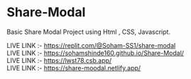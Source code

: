 # Share-Modal
Basic Share Modal Project using Html , CSS, Javascript.


LIVE LINK :-  https://replit.com/@Soham-SS1/share-modal   
LIVE LINK :-  https://sohamshinde160.github.io/Share-Modal/
<br/>
LIVE LINK :-  https://lwst78.csb.app/
<br/>
LIVE LINK :-  https://share-moodal.netlify.app/
